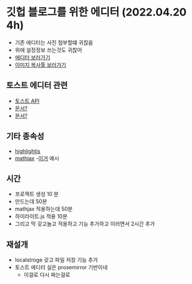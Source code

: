 # 깃헙 블로그를 위한 에디터 (2022.04.20 4h)
- 기존 에디터는 사진 첨부할떄 귀찮음
- 위에 설정정보 쓰는것도 귀찮어
- [에디터 보러가기](https://esctabcapslock.github.io/editer_for_my_github_blog/asset/index.html)
- [이미지 복사툴 보러가기](https://blog.esclock.net/editer_for_my_github_blog/asset/copyImg.html)

## 토스트 에디터 관련
- [토스트 API](https://shanepark.tistory.com/126)
- [문서?](https://github.com/nhn/tui.editor/tree/master/apps/editor)
- [문서?](https://ui.toast.com/tui-editor)

## 기타 종속성
- [highlightjs](https://highlightjs.org/)
- [mathjax](https://www.mathjax.org/)
    -[이거](https://gist.github.com/alecjacobson/c00f827e10140a1721c8420046696a62) 예시

## 시간
- 프로젝트 생성 10 분
- 만드는데 50분
- mathjax 적용하는데 50분
- 하이라이트.js 적용 10분
- 그리고 막 갖고놀고 적용하고 기능 추가하고 이러면서 2시간 추가

## 재설개
- localstroge 갖고 파일 저장 기능 추가
- 토스트 에디터 실은 prosemirror 기반이네
	- 이걸로 다시 짜는걸로